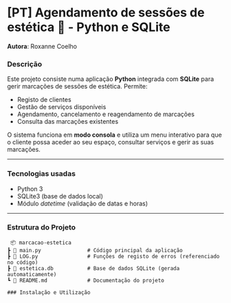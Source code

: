 # [PT] Agendamento de sessões de estética 💅 - Python e SQLite
**Autora**: Roxanne Coelho

### Descrição
Este projeto consiste numa aplicação **Python** integrada com **SQLite** para gerir marcações de sessões de estética.
Permite:
- Registo de clientes
- Gestão de serviços disponíveis
- Agendamento, cancelamento e reagendamento de marcações
- Consulta das marcações existentes

O sistema funciona em **modo consola** e utiliza um menu interativo para que o cliente possa aceder ao seu espaço, consultar serviços e gerir as suas marcações.

---

### Tecnologias usadas
- Python 3
- SQLite3 (base de dados local)
- Módulo *datetime* (validação de datas e horas)

---

### Estrutura do Projeto
```plaintext
 📦 marcacao-estetica
┣ 📜 main.py               # Código principal da aplicação
┣ 📜 LOG.py                # Funções de registo de erros (referenciado no código)
┣ 📜 estetica.db           # Base de dados SQLite (gerada automaticamente)
┗ 📜 README.md             # Documentação do projeto

### Instalação e Utilização

 



    
